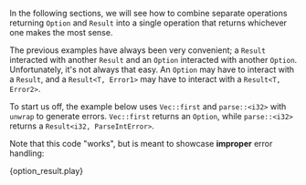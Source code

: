 In the following sections, we will see how to combine separate operations returning 
`Option` and `Result` into a single operation that returns whichever one makes the 
most sense.

The previous examples have always been very convenient; a `Result` interacted 
with another `Result` and an `Option` interacted with another `Option`. Unfortunately, 
it's not always that easy. An `Option` may have to interact with a `Result`, and a 
`Result<T, Error1>` may have to interact with a `Result<T, Error2>`.

To start us off, the example below uses `Vec::first` and `parse::<i32>` with `unwrap` to 
generate errors. `Vec::first` returns an `Option`, while `parse::<i32>` 
returns a `Result<i32, ParseIntError>`.

Note that this code "works", but is meant to showcase **improper** error handling: 

{option_result.play}
